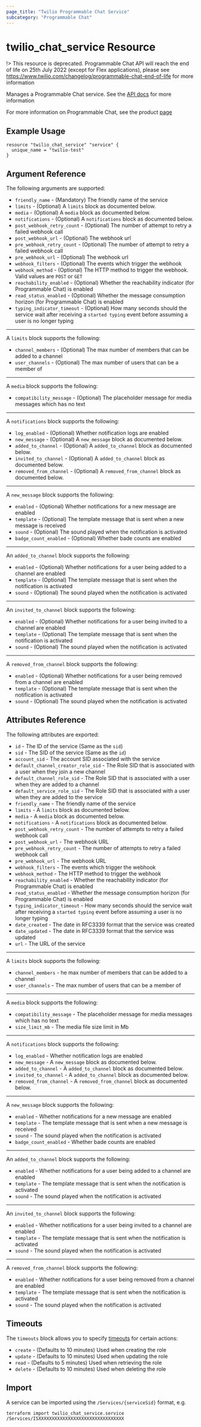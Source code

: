 ```yaml
---
page_title: "Twilio Programmable Chat Service"
subcategory: "Programmable Chat"
---
```


# twilio_chat_service Resource

!> This resource is deprecated. Programmable Chat API will reach the end of life on 25th July 2022 (except for Flex applications), please see <https://www.twilio.com/changelog/programmable-chat-end-of-life> for more information

Manages a Programmable Chat service. See the [API docs](https://www.twilio.com/docs/chat/rest/service-resource) for more information

For more information on Programmable Chat, see the product [page](https://www.twilio.com/chat)

## Example Usage

```hcl
resource "twilio_chat_service" "service" {
  unique_name = "twilio-test"
}
```

## Argument Reference

The following arguments are supported:

- `friendly_name` - (Mandatory) The friendly name of the service
- `limits` - (Optional) A `limits` block as documented below.
- `media` - (Optional) A `media` block as documented below.
- `notifications` - (Optional) A `notifications` block as documented below.
- `post_webhook_retry_count` - (Optional) The number of attempt to retry a failed webhook call
- `post_webhook_url` - (Optional) The webhook url
- `pre_webhook_retry_count` - (Optional) The number of attempt to retry a failed webhook call
- `pre_webhook_url` - (Optional) The webhook url
- `webhook_filters` - (Optional) The events which trigger the webhook
- `webhook_method` - (Optional) The HTTP method to trigger the webhook. Valid values are `POST` or `GET`
- `reachability_enabled` - (Optional) Whether the reachability indicator (for Programmable Chat) is enabled
- `read_status_enabled` - (Optional) Whether the message consumption horizon (for Programmable Chat) is enabled
- `typing_indicator_timeout` - (Optional) How many seconds should the service wait after receiving a `started typing` event before assuming a user is no longer typing

---

A `limits` block supports the following:

- `channel_members` - (Optional) The max number of members that can be added to a channel
- `user_channels` - (Optional) The max number of users that can be a member of

---

A `media` block supports the following:

- `compatibility_message` - (Optional) The placeholder message for media messages which has no text

---

A `notifications` block supports the following:

- `log_enabled` - (Optional) Whether notification logs are enabled
- `new_message` - (Optional) A `new_message` block as documented below.
- `added_to_channel` - (Optional) A `added_to_channel` block as documented below.
- `invited_to_channel` - (Optional) A `added_to_channel` block as documented below.
- `removed_from_channel` - (Optional) A `removed_from_channel` block as documented below.

---

A `new_message` block supports the following:

- `enabled` - (Optional) Whether notifications for a new message are enabled
- `template` - (Optional) The template message that is sent when a new message is received
- `sound` - (Optional) The sound played when the notification is activated
- `badge_count_enabled` - (Optional) Whether bade counts are enabled

---

An `added_to_channel` block supports the following:

- `enabled` - (Optional) Whether notifications for a user being added to a channel are enabled
- `template` - (Optional) The template message that is sent when the notification is activated
- `sound` - (Optional) The sound played when the notification is activated

---

An `invited_to_channel` block supports the following:

- `enabled` - (Optional) Whether notifications for a user being invited to a channel are enabled
- `template` - (Optional) The template message that is sent when the notification is activated
- `sound` - (Optional) The sound played when the notification is activated

---

A `removed_from_channel` block supports the following:

- `enabled` - (Optional) Whether notifications for a user being removed from a channel are enabled
- `template` - (Optional) The template message that is sent when the notification is activated
- `sound` - (Optional) The sound played when the notification is activated

## Attributes Reference

The following attributes are exported:

- `id` - The ID of the service (Same as the `sid`)
- `sid` - The SID of the service (Same as the `id`)
- `account_sid` - The account SID associated with the service
- `default_channel_creator_role_sid` - The Role SID that is associated with a user when they join a new channel
- `default_channel_role_sid` - The Role SID that is associated with a user when they are added to a channel
- `default_service_role_sid` - The Role SID that is associated with a user when they are added to the service
- `friendly_name` - The friendly name of the service
- `limits` - A `limits` block as documented below.
- `media` - A `media` block as documented below.
- `notifications` - A `notifications` block as documented below.
- `post_webhook_retry_count` - The number of attempts to retry a failed webhook call
- `post_webhook_url` - The webhook URL
- `pre_webhook_retry_count` - The number of attempts to retry a failed webhook call
- `pre_webhook_url` - The webhook URL
- `webhook_filters` - The events which trigger the webhook
- `webhook_method` - The HTTP method to trigger the webhook
- `reachability_enabled` - Whether the reachability indicator (for Programmable Chat) is enabled
- `read_status_enabled` - Whether the message consumption horizon (for Programmable Chat) is enabled
- `typing_indicator_timeout` - How many seconds should the service wait after receiving a `started typing` event before assuming a user is no longer typing
- `date_created` - The date in RFC3339 format that the service was created
- `date_updated` - The date in RFC3339 format that the service was updated
- `url` - The URL of the service

---

A `limits` block supports the following:

- `channel_members` - he max number of members that can be added to a channel
- `user_channels` - The max number of users that can be a member of

---

A `media` block supports the following:

- `compatibility_message` - The placeholder message for media messages which has no text
- `size_limit_mb` - The media file size limit in Mb

---

A `notifications` block supports the following:

- `log_enabled` - Whether notification logs are enabled
- `new_message` - A `new_message` block as documented below.
- `added_to_channel` - A `added_to_channel` block as documented below.
- `invited_to_channel` - A `added_to_channel` block as documented below.
- `removed_from_channel` - A `removed_from_channel` block as documented below.

---

A `new_message` block supports the following:

- `enabled` - Whether notifications for a new message are enabled
- `template` - The template message that is sent when a new message is received
- `sound` - The sound played when the notification is activated
- `badge_count_enabled` - Whether bade counts are enabled

---

An `added_to_channel` block supports the following:

- `enabled` - Whether notifications for a user being added to a channel are enabled
- `template` - The template message that is sent when the notification is activated
- `sound` - The sound played when the notification is activated

---

An `invited_to_channel` block supports the following:

- `enabled` - Whether notifications for a user being invited to a channel are enabled
- `template` - The template message that is sent when the notification is activated
- `sound` - The sound played when the notification is activated

---

A `removed_from_channel` block supports the following:

- `enabled` - Whether notifications for a user being removed from a channel are enabled
- `template` - The template message that is sent when the notification is activated
- `sound` - The sound played when the notification is activated

## Timeouts

The `timeouts` block allows you to specify [timeouts](https://www.terraform.io/docs/configuration/resources.html#timeouts) for certain actions:

- `create` - (Defaults to 10 minutes) Used when creating the role
- `update` - (Defaults to 10 minutes) Used when updating the role
- `read` - (Defaults to 5 minutes) Used when retrieving the role
- `delete` - (Defaults to 10 minutes) Used when deleting the role

## Import

A service can be imported using the `/Services/{serviceSid}` format, e.g.

```shell
terraform import twilio_chat_service.service /Services/ISXXXXXXXXXXXXXXXXXXXXXXXXXXXXXXXX
```
